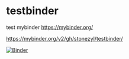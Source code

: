 # testbinder
test mybinder https://mybinder.org/

https://mybinder.org/v2/gh/stonezyl/testbinder/

[![Binder](https://mybinder.org/badge.svg)](https://mybinder.org/v2/gh/stonezyl/testbinder/)


